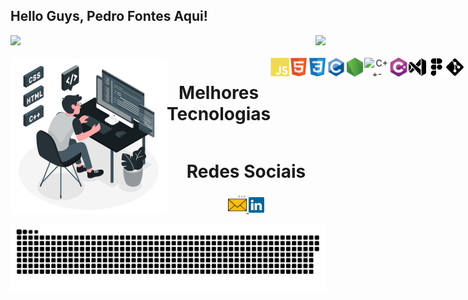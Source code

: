 ## Hello Guys, Pedro Fontes Aqui!

<div>
  <img  height="180em" src="https://github-readme-stats.vercel.app/api?username=PedroHTFSilva&show_icons=true&theme=react&include_all_commits=true&count_private=true"/>
  <img align="right" height="180em" src="https://github-readme-stats.vercel.app/api/top-langs/?username=PedroHTFSilva&layout=compact&langs_count=16&theme=react"/>
</div>

<br>

<div align="center">
<img align="left" height="250" alt="coding-time" src="https://github.com/PedroHTFSilva/PedroHTFSilva/blob/main/PerfilGif.gif">
</div>

<div  align="center"> 
  <div style="display: flex; justify-content: space-between;"> <br>
    <h1 align="center">Melhores Tecnologias</h1>
    <img align="center" height="30" width="40" alt="js-icon"  src="https://raw.githubusercontent.com/devicons/devicon/master/icons/javascript/javascript-plain.svg">
        <img align="center" height="30" width="40" alt="html-icon" src="https://raw.githubusercontent.com/devicons/devicon/master/icons/html5/html5-original.svg">
    <img align="center" height="30" width="40" alt="css-icon" src="https://raw.githubusercontent.com/devicons/devicon/master/icons/css3/css3-original.svg">
    <img align="center" height="30" width="40" alt="c-icon" src="https://raw.githubusercontent.com/devicons/devicon/master/icons/c/c-original.svg">
    <img align="center" height="30" width="40" alt="nodejs-icon" src="https://raw.githubusercontent.com/devicons/devicon/master/icons/nodejs/nodejs-original.svg">
    <img align="center" height="30" width="40" alt="C++-icon" src="https://raw.githubusercontent.com/jmnote/z-icons/master/svg/cpp.svg">
    <img align="center" height="30" width="40" alt="C-sharp-icon" src="https://github.com/PedroHTFSilva/PedroHTFSilva/blob/main/c-sharp.svg">
    <img align="center" height="30" width="40" alt="Visual-Studio" src="https://github.com/PedroHTFSilva/PedroHTFSilva/blob/main/visualestudio.svg">
    <img align="center" height="30" width="40" alt="Figma" src="https://github.com/PedroHTFSilva/PedroHTFSilva/blob/main/figma.svg">
    <img align="center" height="30" width="40" alt="git" src="https://github.com/PedroHTFSilva/PedroHTFSilva/blob/main/git.svg">
  </div>
    
  
  <h1 align="center">Redes Sociais</h1>
    <a href = "mailto: phfontessilva@hotmail.com">
      <img width="30" src="https://github.com/PedroHTFSilva/PedroHTFSilva/blob/main/email.svg">
    </a>
    <a href = "https://www.linkedin.com/in/luigi-gottardello-fonseca-44651a205/">
      <img width="25" src="https://github.com/PedroHTFSilva/PedroHTFSilva/blob/main/linkedin.svg">
    </a>
   </div>
  
![Snake animation](https://github.com/PedroHTFSilva/PedroHTFSilva/blob/main/github-contribution-grid-snake.svg)
